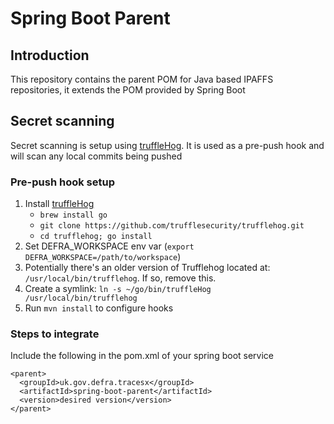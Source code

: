 # Spring Boot Parent

## Introduction
This repository contains the parent POM for Java based IPAFFS repositories, it extends the POM provided by Spring Boot

## Secret scanning
Secret scanning is setup using [truffleHog](https://github.com/trufflesecurity/truffleHog).
It is used as a pre-push hook and will scan any local commits being pushed

### Pre-push hook setup
1. Install [truffleHog](https://github.com/trufflesecurity/truffleHog)
    - `brew install go`
    - `git clone https://github.com/trufflesecurity/trufflehog.git`
    - `cd trufflehog; go install`
2. Set DEFRA_WORKSPACE env var (`export DEFRA_WORKSPACE=/path/to/workspace`)
3. Potentially there's an older version of Trufflehog located at: `/usr/local/bin/trufflehog`. If so, remove this.
4. Create a symlink: `ln -s ~/go/bin/truffleHog /usr/local/bin/trufflehog`
5. Run `mvn install` to configure hooks

### Steps to integrate
Include the following in the pom.xml of your spring boot service

```
<parent>
  <groupId>uk.gov.defra.tracesx</groupId>
  <artifactId>spring-boot-parent</artifactId>
  <version>desired version</version>
</parent>
```